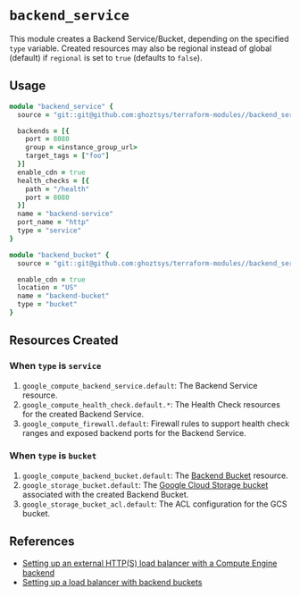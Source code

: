 # `backend_service`

This module creates a Backend Service/Bucket, depending on the specified `type` variable. Created resources may also be regional instead of global (default) if `regional` is set to `true` (defaults to `false`).

## Usage

```ruby
module "backend_service" {
  source = "git::git@github.com:ghoztsys/terraform-modules//backend_service?ref=<release_tag>"

  backends = [{
    port = 8080
    group = <instance_group_url>
    target_tags = ["foo"]
  }]
  enable_cdn = true
  health_checks = [{
    path = "/health"
    port = 8080
  }]
  name = "backend-service"
  port_name = "http"
  type = "service"
}

module "backend_bucket" {
  source = "git::git@github.com:ghoztsys/terraform-modules//backend_service?ref=v0.52.0"

  enable_cdn = true
  location = "US"
  name = "backend-bucket"
  type = "bucket"
}
```

## Resources Created

### When `type` is `service`

1. `google_compute_backend_service.default`: The Backend Service resource.
2. `google_compute_health_check.default.*`: The Health Check resources for the created Backend Service.
3. `google_compute_firewall.default`: Firewall rules to support health check ranges and exposed backend ports for the Backend Service.

### When `type` is `bucket`

1. `google_compute_backend_bucket.default`: The [Backend Bucket](https://cloud.google.com/load-balancing/docs/https/ext-load-balancer-backend-buckets) resource.
2. `google_storage_bucket.default`: The [Google Cloud Storage bucket](https://cloud.google.com/storage/) associated with the created Backend Bucket.
3. `google_storage_bucket_acl.default`: The ACL configuration for the GCS bucket.

## References

- [Setting up an external HTTP(S) load balancer with a Compute Engine backend](https://cloud.google.com/load-balancing/docs/https/ext-https-lb-simple)
- [Setting up a load balancer with backend buckets](https://cloud.google.com/load-balancing/docs/https/ext-load-balancer-backend-buckets)
